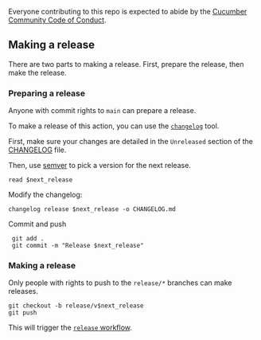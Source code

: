 Everyone contributing to this repo is expected to abide by the [Cucumber Community Code of Conduct](https://cucumber.io/conduct).

## Making a release

There are two parts to making a release. First, prepare the release, then make the release.

### Preparing a release

Anyone with commit rights to `main` can prepare a release.

To make a release of this action, you can use the [`changelog`](https://github.com/rcmachado/changelog) tool.

First, make sure your changes are detailed in the `Unreleased` section of the [CHANGELOG](./CHANGELOG.md) file.

Then, use [semver](https://semver.org/) to pick a version for the next release.

    read $next_release

Modify the changelog:

    changelog release $next_release -o CHANGELOG.md

Commit and push

     git add .
     git commit -m "Release $next_release"

### Making a release

Only people with rights to push to the `release/*` branches can make releases.

    git checkout -b release/v$next_release
    git push

This will trigger the [`release` workflow](https://github.com/cucumber/cucumber-expressions/actions/workflows/release.yaml).
